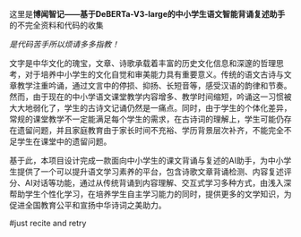 这里是**博闻智记——基于DeBERTa-V3-large的中小学生语文智能背诵复述助手**的不完全资料和代码的收集



*是代码苦手所以烦请多多指教！*



文字是中华文化的瑰宝，文章、诗歌承载着丰富的历史文化信息和深邃的哲理思考，对于培养中小学生的文化自觉和审美能力具有重要意义。传统的语文古诗与文章教学注重吟诵，通过文言中的停损、抑扬、长短音等，感受汉语的韵律和节奏。然而，由于现在的中小学语文课堂教学内容增多、教学时间缩短，吟诵这一习惯被大大地弱化了，学生的古诗文记诵仍然是一痛点。同时，由于学生的个体化差异，常规的课堂教学不一定能满足每个学生的需求，在古诗词的理解上，学生可能仍存在遗留问题，并且家庭教育由于家长时间不充裕、学历背景层次补齐，不能完全不足学生在课堂中的遗留问题。

基于此，本项目设计完成一款面向中小学生的课文背诵与复述的AI助手，为中小学生提供了一个可以提升语文学习素养的平台，包含诗歌文章背诵检测、内容复述评分、AI对话等功能，通过从传统背诵到内容理解、交互式学习多种方式，由浅入深帮助学生个性化学习，在培养学生自主学习能力的同时，提供更多的文学知识，为促进全国教育公平和宣扬中华诗词之美助力。

#just recite and retry 
